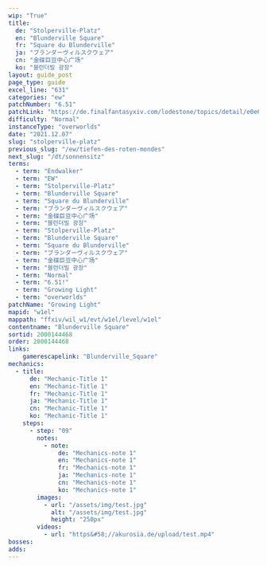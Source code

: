 ```yaml
---
wip: "True"
title:
  de: "Stolperville-Platz"
  en: "Blunderville Square"
  fr: "Square du Blunderville"
  ja: "ブランダーヴィルスクウェア"
  cn: "金碟巨豆中心广场"
  ko: "블런더빌 광장"
layout: guide_post
page_type: guide
excel_line: "631"
categories: "ew"
patchNumber: "6.51"
patchLink: "https://de.finalfantasyxiv.com/lodestone/topics/detail/e0e60e53cf65e1eda8e1fe7051b418e24bedb1c4"
difficulty: "Normal"
instanceType: "overworlds"
date: "2021.12.07"
slug: "stolperville-platz"
previous_slug: "/ew/tiefen-des-roten-mondes"
next_slug: "/dt/sonnensitz"
terms:
  - term: "Endwalker"
  - term: "EW"
  - term: "Stolperville-Platz"
  - term: "Blunderville Square"
  - term: "Square du Blunderville"
  - term: "ブランダーヴィルスクウェア"
  - term: "金碟巨豆中心广场"
  - term: "블런더빌 광장"
  - term: "Stolperville-Platz"
  - term: "Blunderville Square"
  - term: "Square du Blunderville"
  - term: "ブランダーヴィルスクウェア"
  - term: "金碟巨豆中心广场"
  - term: "블런더빌 광장"
  - term: "Normal"
  - term: "6.51!"
  - term: "Growing Light"
  - term: "overworlds"
patchName: "Growing Light"
mapid: "w1el"
mappath: "ffxiv/wil_w1/evt/w1el/level/w1el"
contentname: "Blunderville Square"
sortid: 2000144468
order: 2000144468
links:
    gamerescapelink: "Blunderville_Square"
mechanics:
  - title:
      de: "Mechanic-Title 1"
      en: "Mechanic-Title 1"
      fr: "Mechanic-Title 1"
      ja: "Mechanic-Title 1"
      cn: "Mechanic-Title 1"
      ko: "Mechanic-Title 1"
    steps:
      - step: "09"
        notes:
          - note:
              de: "Mechanics-note 1"
              en: "Mechanics-note 1"
              fr: "Mechanics-note 1"
              ja: "Mechanics-note 1"
              cn: "Mechanics-note 1"
              ko: "Mechanics-note 1"
        images:
          - url: "/assets/img/test.jpg"
            alt: "/assets/img/test.jpg"
            height: "250px"
        videos:
          - url: "https&#58;//akurosia.de/upload/test.mp4"
bosses:
adds:
---
```

